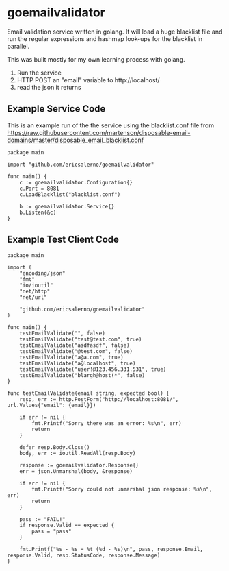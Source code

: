 # goemailvalidator

Email validation service written in golang. It will load a huge blacklist file and run the regular expressions and hashmap look-ups for the blacklist in parallel.

This was built mostly for my own learning process with golang.

1. Run the service
2. HTTP POST an "email" variable to http://localhost/
3. read the json it returns

## Example Service Code

This is an example run of the the service using the blacklist.conf file from https://raw.githubusercontent.com/martenson/disposable-email-domains/master/disposable_email_blacklist.conf

    package main

    import "github.com/ericsalerno/goemailvalidator"

    func main() {
        c := goemailvalidator.Configuration{}
        c.Port = 8081
        c.LoadBlacklist("blacklist.conf")

        b := goemailvalidator.Service{}
        b.Listen(&c)
    }

## Example Test Client Code

    package main

    import (
        "encoding/json"
        "fmt"
        "io/ioutil"
        "net/http"
        "net/url"

        "github.com/ericsalerno/goemailvalidator"
    )

    func main() {
        testEmailValidate("", false)
        testEmailValidate("test@test.com", true)
        testEmailValidate("asdfasdf", false)
        testEmailValidate("@test.com", false)
        testEmailValidate("a@a.com", true)
        testEmailValidate("a@localhost", true)
        testEmailValidate("user!@123.456.331.531", true)
        testEmailValidate("blargh@host(*", false)
    }

    func testEmailValidate(email string, expected bool) {
        resp, err := http.PostForm("http://localhost:8081/", url.Values{"email": {email}})

        if err != nil {
            fmt.Printf("Sorry there was an error: %s\n", err)
            return
        }

        defer resp.Body.Close()
        body, err := ioutil.ReadAll(resp.Body)

        response := goemailvalidator.Response{}
        err = json.Unmarshal(body, &response)

        if err != nil {
            fmt.Printf("Sorry could not unmarshal json response: %s\n", err)
            return
        }

        pass := "FAIL!"
        if response.Valid == expected {
            pass = "pass"
        }

        fmt.Printf("%s - %s = %t (%d - %s)\n", pass, response.Email, response.Valid, resp.StatusCode, response.Message)
    }
